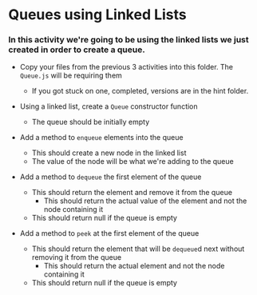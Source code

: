 # Queues using Linked Lists

### In this activity we're going to be using the linked lists we just created in order to create a queue.

* Copy your files from the previous 3 activities into this folder. The `Queue.js` will be requiring them
    * If you got stuck on one, completed, versions are in the hint folder.

* Using a linked list, create a `Queue` constructor function
    * The queue should be initially empty

* Add a method to `enqueue` elements into the queue
    * This should create a new node in the linked list
    * The value of the node will be what we're adding to the queue

* Add a method to `dequeue` the first element of the queue
    * This should return the element and remove it from the queue
        * This should return the actual value of the element and not the node containing it
    * This should return null if the queue is empty
    
* Add a method to `peek` at the first element of the queue
    * This should return the element that will be `dequeue`d next without removing it from the queue
        * This should return the actual element and not the node containing it
    * This should return null if the queue is empty
